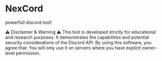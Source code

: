 # NexCord
powerfull discord tool!

⚠️ Disclaimer & Warning ⚠️
This tool is developed strictly for educational and research purposes. It demonstrates the capabilities and potential security considerations of the Discord API.
By using this software, you agree that:
You will only use it on servers where you have explicit owner-level permission.
